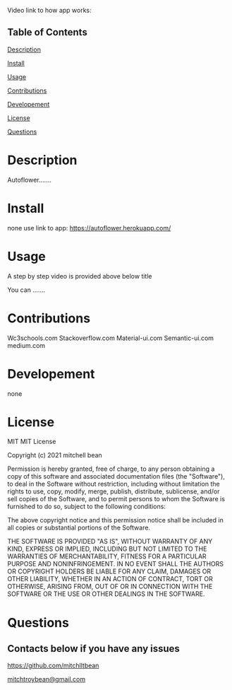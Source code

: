 Video link to how app works:

## Table of Contents

[Description](#Description)

[Install](#Install)

[Usage](#Usage)

[Contributions](#Contributions)

[Developement](#Developement)

[License](#License)

[Questions](#Questions)

# Description

Autoflower.......

# Install

none use link to app: https://autoflower.herokuapp.com/

# Usage

A step by step video is provided above below title

You can .......

# Contributions

Wc3schools.com
Stackoverflow.com
Material-ui.com
Semantic-ui.com
medium.com

# Developement

none

# License

MIT
MIT License

Copyright (c) 2021 mitchell bean

Permission is hereby granted, free of charge, to any person obtaining a copy
of this software and associated documentation files (the "Software"), to deal
in the Software without restriction, including without limitation the rights
to use, copy, modify, merge, publish, distribute, sublicense, and/or sell
copies of the Software, and to permit persons to whom the Software is
furnished to do so, subject to the following conditions:

The above copyright notice and this permission notice shall be included in all
copies or substantial portions of the Software.

THE SOFTWARE IS PROVIDED "AS IS", WITHOUT WARRANTY OF ANY KIND, EXPRESS OR
IMPLIED, INCLUDING BUT NOT LIMITED TO THE WARRANTIES OF MERCHANTABILITY,
FITNESS FOR A PARTICULAR PURPOSE AND NONINFRINGEMENT. IN NO EVENT SHALL THE
AUTHORS OR COPYRIGHT HOLDERS BE LIABLE FOR ANY CLAIM, DAMAGES OR OTHER
LIABILITY, WHETHER IN AN ACTION OF CONTRACT, TORT OR OTHERWISE, ARISING FROM,
OUT OF OR IN CONNECTION WITH THE SOFTWARE OR THE USE OR OTHER DEALINGS IN THE
SOFTWARE.

# Questions

## Contacts below if you have any issues

https://github.com/mitchlltbean

mitchtroybean@gmail.com
